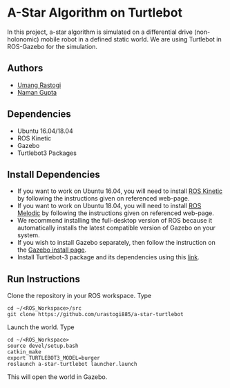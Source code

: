 # A-Star Algorithm on Turtlebot
In this project, a-star algorithm is simulated on a differential drive (non-holonomic) mobile robot in a defined static world. We are using Turtlebot in ROS-Gazebo for the simulation.

## Authors
- [Umang Rastogi](https://github.com/urastogi885)
- [Naman Gupta](https://github.com/namangupta98)

## Dependencies
- Ubuntu 16.04/18.04
- ROS Kinetic
- Gazebo
- Turtlebot3 Packages

## Install Dependencies
- If you want to work on Ubuntu 16.04, you will need to install [ROS Kinetic](http://wiki.ros.org/kinetic/Installation/Ubuntu)
by following the instructions given on referenced web-page.
- If you want to work on Ubuntu 18.04, you will need to install [ROS Melodic](http://wiki.ros.org/melodic/Installation/Ubuntu)
by following the instructions given on referenced web-page.
- We recommend installing the full-desktop version of ROS because it automatically installs the latest compatible version of
Gazebo on your system.
- If you wish to install Gazebo separately, then follow the instruction on the [Gazebo install page](http://gazebosim.org/tutorials?tut=install_ubuntu&cat=install).
- Install Turtlebot-3 package and its dependencies using this [link](https://programmer.help/blogs/ubuntu-18.04-lts-melodic-ros-configuration-turtlebot-3-running-gazebo-simulation.html).
 
## Run Instructions

Clone the repository in your ROS workspace. Type
```
cd ~/<ROS_Workspace>/src
git clone https://github.com/urastogi885/a-star-turtlebot
```
Launch the world. Type
```
cd ~/<ROS_Workspace>
source devel/setup.bash
catkin_make
export TURTLEBOT3_MODEL=burger
roslaunch a-star-turtlebot launcher.launch
```

This will open the world in Gazebo.
